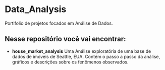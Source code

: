 # Data_Analysis
Portifolio de projetos focados em Análise de Dados.

## Nesse repositório você vai encontrar:

* **house_market_analysis** 
Uma Análise exploratória de uma base de dados de imóveis de Seattle, EUA. Contém o passo a passo da análise, gráficos e descrições sobre os fenômenos observados.
